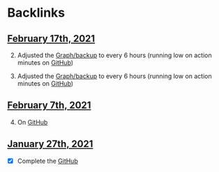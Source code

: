 
# Backlinks
## [February 17th, 2021](<February 17th, 2021.md>)
2. Adjusted the [Graph/backup](<Graph/backup.md>) to every 6 hours (running low on action minutes on [GitHub](<GitHub.md>))

2. Adjusted the [Graph/backup](<Graph/backup.md>) to every 6 hours (running low on action minutes on [GitHub](<GitHub.md>))

## [February 7th, 2021](<February 7th, 2021.md>)
4. On [GitHub](<GitHub.md>)

## [January 27th, 2021](<January 27th, 2021.md>)
- [x] Complete the [GitHub](<GitHub.md>)

